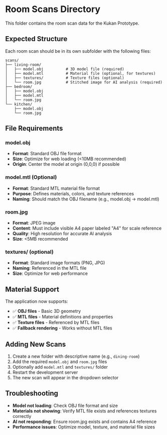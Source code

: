 # Room Scans Directory

This folder contains the room scan data for the Kukan Prototype.

## Expected Structure

Each room scan should be in its own subfolder with the following files:

```
scans/
├── living-room/
│   ├── model.obj          # 3D model file (required)
│   ├── model.mtl          # Material file (optional, for textures)
│   ├── textures/          # Texture files (optional)
│   └── room.jpg           # Stitched image for AI analysis (required)
├── bedroom/
│   ├── model.obj
│   ├── model.mtl
│   └── room.jpg
└── kitchen/
    ├── model.obj
    └── room.jpg
```

## File Requirements

### model.obj
- **Format**: Standard OBJ file format
- **Size**: Optimize for web loading (<10MB recommended)
- **Origin**: Center the model at origin (0,0,0) if possible

### model.mtl (Optional)
- **Format**: Standard MTL material file format
- **Purpose**: Defines materials, colors, and texture references
- **Naming**: Should match the OBJ filename (e.g., model.obj → model.mtl)

### room.jpg
- **Format**: JPEG image
- **Content**: Must include visible A4 paper labeled "A4" for scale reference
- **Quality**: High resolution for accurate AI analysis
- **Size**: <5MB recommended

### textures/ (optional)
- **Format**: Standard image formats (PNG, JPG)
- **Naming**: Referenced in the MTL file
- **Size**: Optimize for web performance

## Material Support

The application now supports:
- ✅ **OBJ files** - Basic 3D geometry
- ✅ **MTL files** - Material definitions and properties
- ✅ **Texture files** - Referenced by MTL files
- ✅ **Fallback rendering** - Works without MTL files

## Adding New Scans

1. Create a new folder with descriptive name (e.g., `dining-room`)
2. Add the required `model.obj` and `room.jpg` files
3. Optionally add `model.mtl` and `textures/` folder
4. Restart the development server
5. The new scan will appear in the dropdown selector

## Troubleshooting

- **Model not loading**: Check OBJ file format and size
- **Materials not showing**: Verify MTL file exists and references textures correctly
- **AI not responding**: Ensure room.jpg exists and contains A4 reference
- **Performance issues**: Optimize model, texture, and material file sizes
